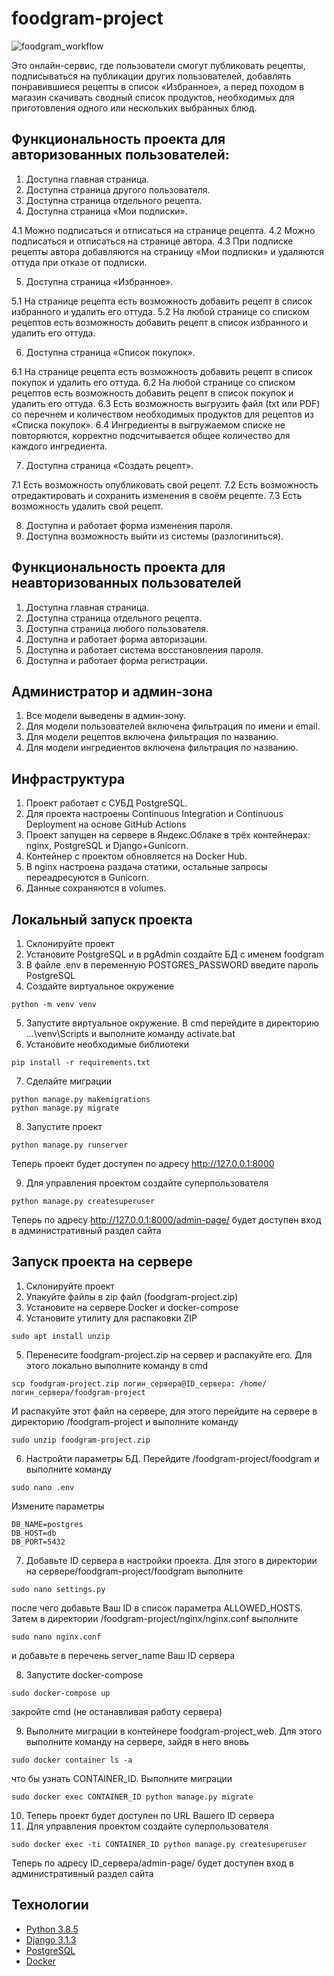 # foodgram-project

![foodgram_workflow](https://github.com/work-development/foodgram-project/workflows/foodgram_workflow/badge.svg)

Это онлайн-сервис, где пользователи смогут публиковать рецепты, подписываться на публикации других пользователей, добавлять понравившиеся рецепты в список «Избранное», а перед походом в магазин скачивать сводный список продуктов, необходимых для приготовления одного или нескольких выбранных блюд.

## Функциональность проекта для авторизованных пользователей:
1. Доступна главная страница.
2. Доступна страница другого пользователя.
3. Доступна страница отдельного рецепта.
4. Доступна страница «Мои подписки».

4.1 Можно подписаться и отписаться на странице рецепта.
4.2 Можно подписаться и отписаться на странице автора.
4.3 При подписке рецепты автора добавляются на страницу «Мои подписки» и удаляются оттуда при отказе от подписки.

5. Доступна страница «Избранное».

5.1 На странице рецепта есть возможность добавить рецепт в список избранного и удалить его оттуда.
5.2 На любой странице со списком рецептов есть возможность добавить рецепт в список избранного и удалить его оттуда.

6. Доступна страница «Список покупок».

6.1 На странице рецепта есть возможность добавить рецепт в список покупок и удалить его оттуда.
6.2 На любой странице со списком рецептов есть возможность добавить рецепт в список покупок и удалить его оттуда.
6.3 Есть возможность выгрузить файл (txt или PDF) со перечнем и количеством необходимых продуктов для рецептов из «Списка покупок».
6.4 Ингредиенты в выгружаемом списке не повторяются, корректно подсчитывается общее количество для каждого ингредиента.

7. Доступна страница «Создать рецепт».

7.1 Есть возможность опубликовать свой рецепт.
7.2 Есть возможность отредактировать и сохранить изменения в своём рецепте.
7.3 Есть возможность удалить свой рецепт.

8. Доступна и работает форма изменения пароля.
9. Доступна возможность выйти из системы (разлогиниться).

## Функциональность проекта для неавторизованных пользователей
1. Доступна главная страница.
2. Доступна страница отдельного рецепта.
3. Доступна страница любого пользователя.
4. Доступна и работает форма авторизации.
5. Доступна и работает система восстановления пароля.
6. Доступна и работает форма регистрации.

## Администратор и админ-зона
1. Все модели выведены в админ-зону.
2. Для модели пользователей включена фильтрация по имени и email.
3. Для модели рецептов включена фильтрация по названию.
4. Для модели ингредиентов включена фильтрация по названию.

## Инфраструктура
1. Проект работает с СУБД PostgreSQL.
2. Для проекта настроены Continuous Integration и Continuous Deployment на основе GitHub Actions
3. Проект запущен на сервере в Яндекс.Облаке в трёх контейнерах: nginx, PostgreSQL и Django+Gunicorn.
4. Контейнер с проектом обновляется на Docker Hub.
5. В nginx настроена раздача статики, остальные запросы переадресуются в Gunicorn.
6. Данные сохраняются в volumes.

## Локальный запуск проекта
1. Склонируйте проект
2. Установите PostgreSQL и в pgAdmin создайте БД с именем foodgram
3. В файле .env в переменную POSTGRES_PASSWORD введите пароль PostgreSQL
4. Создайте виртуальное окружение 
```
python -m venv venv
```
5. Запустите виртуальное окружение.
В cmd перейдите в директорию ...\venv\Scripts и выполните команду activate.bat
6. Установите необходимые библиотеки  
```
pip install -r requirements.txt
``` 
7. Сделайте миграции
```
python manage.py makemigrations
python manage.py migrate
```
8. Запустите проект
```
python manage.py runserver
```
Теперь проект будет доступен по адресу http://127.0.0.1:8000

9. Для управления проектом создайте суперпользователя
```
python manage.py createsuperuser
```
Теперь по адресу http://127.0.0.1:8000/admin-page/ будет доступен вход в административный раздел сайта

## Запуск проекта на сервере
1. Склонируйте проект
2. Упакуйте файлы в zip файл (foodgram-project.zip)
3. Установите на сервере Docker и docker-compose
4. Установите утилиту для распаковки ZIP
```
sudo apt install unzip
```
5. Перенесите foodgram-project.zip на сервер и распакуйте его. Для этого локально выполните команду в cmd
```
scp foodgram-project.zip логин_сервера@ID_сервера: /home/логин_сервера/foodgram-project
```
И распакуйте этот файл на сервере, для этого перейдите на сервере в директорию /foodgram-project и выполните команду
```
sudo unzip foodgram-project.zip
```
6. Настройти параметры БД. Перейдите /foodgram-project/foodgram и выполните команду
```
sudo nano .env
```
Измените параметры
```
DB_NAME=postgres
DB_HOST=db
DB_PORT=5432
```
7. Добавьте ID сервера в настройки проекта. Для этого в директории на сервере/foodgram-project/foodgram выполните
```
sudo nano settings.py
```
после чего добавьте Ваш ID в список параметра ALLOWED_HOSTS. Затем в директории /foodgram-project/nginx/nginx.conf выполните
```
sudo nano nginx.conf
```
и добавьте в перечень server_name Ваш ID сервера

8. Запустите docker-compose
```
sudo docker-compose up
```
закройте cmd (не останавливая работу сервера)

9. Выполните миграции в контейнере foodgram-project_web. Для этого выполните команду на сервере, зайдя в него вновь 
```
sudo docker container ls -a
```
что бы узнать CONTAINER_ID. Выполните миграции
```
sudo docker exec CONTAINER_ID python manage.py migrate
```
10. Теперь проект будет доступен по URL Вашего ID сервера
11. Для управления проектом создайте суперпользователя
```
sudo docker exec -ti CONTAINER_ID python manage.py createsuperuser
```
Теперь по адресу ID_сервера/admin-page/ будет доступен вход в административный раздел сайта


## Технологии
* [Python 3.8.5](https://www.python.org/)
* [Django 3.1.3](https://www.djangoproject.com/)
* [PostgreSQL](https://www.postgresql.org/)
* [Docker](https://www.docker.com/)

